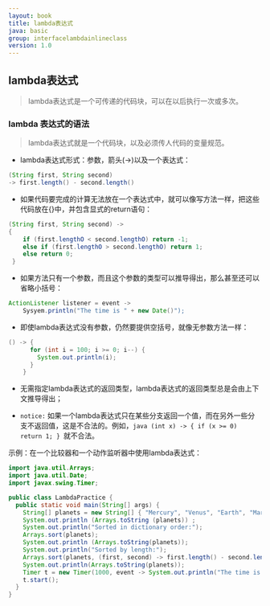 ```yaml
---
layout: book
title: lambda表达式
java: basic
group: interfacelambdainlineclass
version: 1.0
---
```


## lambda表达式

> lambda表达式是一个可传递的代码块，可以在以后执行一次或多次。

### lambda 表达式的语法

> lambda表达式就是一个代码块，以及必须传人代码的变量规范。

* lambda表达式形式：参数，箭头(->)以及一个表达式：

```java
(String first, String second)
-> first.length() - second.length()
```

* 如果代码要完成的计算无法放在一个表达式中，就可以像写方法一样，把这些代码放在{}中，并包含显式的return语句：

```java
(String first, String second) ->
{ 
    if (first.lengthO < second.lengthO) return -1;
    else if (first.lengthO > second.lengthO) return 1;
    else return 0;
 }
```

* 如果方法只有一个参数，而且这个参数的类型可以推导得出，那么甚至还可以省略小括号：

```java
ActionListener listener = event ->
    Sysyem.println("The time is " + new Date()");
```


* 即使lambda表达式没有参数，仍然要提供空括号，就像无参数方法一样：

```java
() -> {
      for (int i = 100; i >= 0; i--) {
        System.out.println(i);
      }
    }
```

* 无需指定lambda表达式的返回类型，lambda表达式的返回类型总是会由上下文推导得出；


* `notice:`
如果一个lambda表达式只在某些分支返回一个值，而在另外一些分支不返回值，这是不合法的。例如，```java (int x) -> { if (x >= 0) return 1; } ```就不合法。


示例：在一个比较器和一个动作监听器中使用lambda表达式：
```java
import java.util.Arrays;
import java.util.Date;
import javax.swing.Timer;

public class LambdaPractice {
  public static void main(String[] args) {
    String[] planets = new String[] { "Mercury", "Venus", "Earth", "Mars", "Jupiter", "Saturn", "Uranus", "Neptune" };
    System.out.println (Arrays.toString (planets)) ;
    System.out.println("Sorted in dictionary order:");
    Arrays.sort(planets);
    System.out.println (Arrays.toString(planets));
    System.out.println("Sorted by length:");
    Arrays.sort(planets, (first, second) -> first.length() - second.length());
    System.out.println(Arrays.toString(planets));
    Timer t = new Timer(1000, event -> System.out.println("The time is " + new Date()));
    t.start();
  }
}
```

